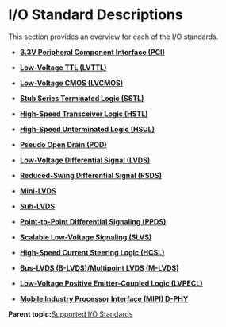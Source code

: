 # I/O Standard Descriptions

This section provides an overview for each of the I/O standards.

-   **[3.3V Peripheral Component Interface \(PCI\)](GUID-13C815C2-F882-4116-9340-10D5DFC4C144.md)**  

-   **[Low-Voltage TTL \(LVTTL\)](GUID-D597A3C6-75FB-4245-B9B9-1470BEFB1C2C.md)**  

-   **[Low-Voltage CMOS \(LVCMOS\)](GUID-1C06A17D-5B68-4176-A858-421DBE40D167.md)**  

-   **[Stub Series Terminated Logic \(SSTL\)](GUID-0FC39999-01FB-456A-AE2B-4F92E96B7D66.md)**  

-   **[High-Speed Transceiver Logic \(HSTL\)](GUID-099E5437-D58B-4AA0-9D64-11C37EBC7D60.md)**  

-   **[High-Speed Unterminated Logic \(HSUL\)](GUID-2131119A-DA7A-4CF1-BDC2-83B7EC95F5B1.md)**  

-   **[Pseudo Open Drain \(POD\)](GUID-08C1F027-FA7E-4D7B-AD93-4520601354D2.md)**  

-   **[Low-Voltage Differential Signal \(LVDS\)](GUID-D967C2C5-FC68-4454-9B87-6DA4328B1DF5.md)**  

-   **[Reduced-Swing Differential Signal \(RSDS\)](GUID-224E8EC0-F5C5-4436-9D0C-EABA945C6190.md)**  

-   **[Mini-LVDS](GUID-ECC04582-897C-4D21-BCBE-2197C4CC1B44.md)**  

-   **[Sub-LVDS](GUID-3118B146-CB6F-4709-8769-4EF43FB4292D.md)**  

-   **[Point-to-Point Differential Signaling \(PPDS\)](GUID-F26037E0-FD9D-4CCD-9443-2EDF6B8CB6BF.md)**  

-   **[Scalable Low-Voltage Signaling \(SLVS\)](GUID-5CC82F3A-69E4-4B33-9122-EA5802CCF034.md)**  

-   **[High-Speed Current Steering Logic \(HCSL\)](GUID-847913B8-9871-497A-9E37-A326B28FBDA3.md)**  

-   **[Bus-LVDS \(B-LVDS\)/Multipoint LVDS \(M-LVDS\)](GUID-2442E3CF-BAA0-4DBC-88FF-67E4E405CE0E.md)**  

-   **[Low-Voltage Positive Emitter-Coupled Logic \(LVPECL\)](GUID-40D51E06-0846-4439-828A-F6D534C8D0EF.md)**  

-   **[Mobile Industry Processor Interface \(MIPI\) D-PHY](GUID-0D72BFB7-0DBF-4124-9002-70DF3C111C8C.md)**  


**Parent topic:**[Supported I/O Standards](GUID-B4434174-E143-4711-BDD8-A67451768D1C.md)

